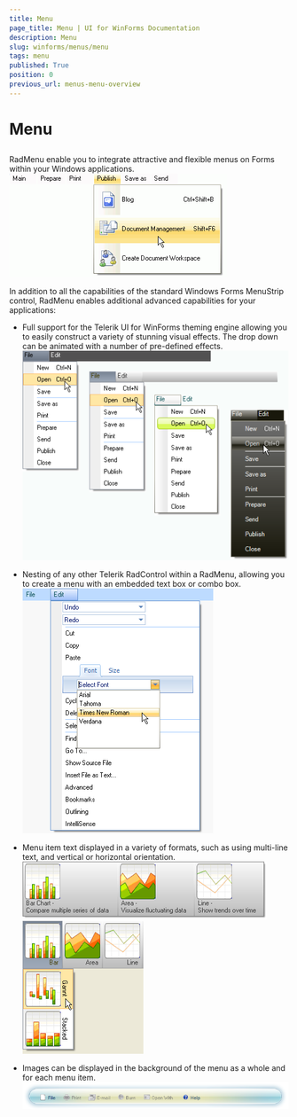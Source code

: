 ```yaml
---
title: Menu
page_title: Menu | UI for WinForms Documentation
description: Menu
slug: winforms/menus/menu
tags: menu
published: True
position: 0
previous_url: menus-menu-overview
---
```


# Menu



## 

RadMenu enable you to integrate attractive and flexible menus on Forms within your Windows applications.![menus-menu-overview 001](images/menus-menu-overview001.png)

In addition to all the capabilities of the standard Windows Forms MenuStrip control, RadMenu enables additional
          advanced capabilities for your applications:
        

* Full support for the Telerik UI for WinForms theming engine allowing you to easily construct
              a variety of stunning visual effects. The drop down can be animated with a number of pre-defined effects.
            ![menus-menu-overview 002](images/menus-menu-overview002.png)

* Nesting of any other Telerik RadControl within a RadMenu, allowing you to create a menu with an embedded text box or combo box.
            ![menus-menu-overview 003](images/menus-menu-overview003.png)

* Menu item text displayed in a variety of formats, such as using multi-line text, and vertical or horizontal orientation.
            ![menus-menu-overview 004](images/menus-menu-overview004.png)![menus-menu-overview 005](images/menus-menu-overview005.png)

* Images can be displayed in the background of the menu as a whole and for each menu item.![menus-menu-overview 006](images/menus-menu-overview006.png)
